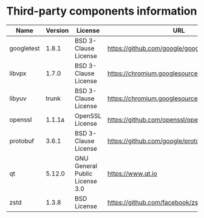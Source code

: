 Third-party components information
==================================

| Name       | Version   | License                               | URL                                             |
|------------|-----------|---------------------------------------|-------------------------------------------------|
| googletest | 1.8.1     | BSD 3-Clause License                  | https://github.com/google/googletest/releases   |
| libvpx     | 1.7.0     | BSD 3-Clause License                  | https://chromium.googlesource.com/webm/libvpx   |
| libyuv     | trunk     | BSD 3-Clause License                  | https://chromium.googlesource.com/libyuv/libyuv |
| openssl    | 1.1.1a    | OpenSSL License                       | https://github.com/openssl/openssl/releases     |
| protobuf   | 3.6.1     | BSD 3-Clause License                  | https://github.com/google/protobuf/releases     |
| qt         | 5.12.0    | GNU General Public License 3.0        | https://www.qt.io                               |
| zstd       | 1.3.8     | BSD License                           | https://github.com/facebook/zstd/releases       |
